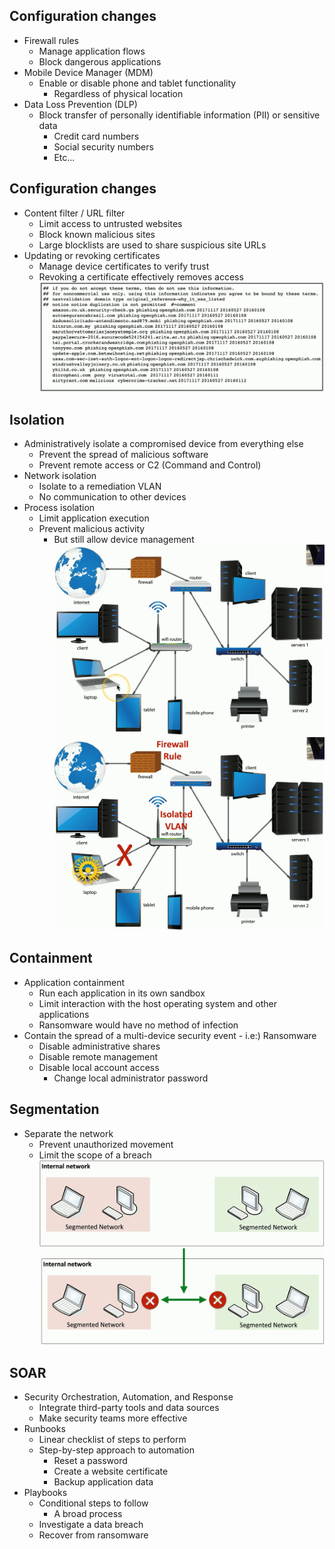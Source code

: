 ## Configuration changes
- Firewall rules
	- Manage application flows
	- Block dangerous applications
- Mobile Device Manager (MDM)
	- Enable or disable phone and tablet functionality
		- Regardless of physical location
- Data Loss Prevention (DLP)
	- Block transfer of personally identifiable information (PII) or sensitive data
		- Credit card numbers
		- Social security numbers
		- Etc...
## Configuration changes
- Content filter / URL filter
	- Limit access to untrusted websites
	- Block known malicious sites
	- Large blocklists are used to share suspicious site URLs
- Updating or revoking certificates
	- Manage device certificates to verify trust
	- Revoking a certificate effectively removes access
![](../Images/240606-1%2012.png)
## Isolation
- Administratively isolate a compromised device from everything else
	- Prevent the spread of malicious software
	- Prevent remote access or C2 (Command and Control)
- Network isolation
	- Isolate to a remediation VLAN
	- No communication to other devices
- Process isolation
	- Limit application execution
	- Prevent malicious activity 
		- But still allow device management
![](../Images/240606-2%206.png)
![](../Images/240606-3%203.png)
## Containment
- Application containment
	- Run each application in its own sandbox
	- Limit interaction with the host operating system and other applications
	- Ransomware would have no method of infection
- Contain the spread of a multi-device security event
		- i.e:) Ransomware
	- Disable administrative shares
	- Disable remote management
	- Disable local account access
		- Change local administrator password
## Segmentation
- Separate the network
	- Prevent unauthorized movement
	- Limit the scope of a breach
![](../Images/240606-4%202.png)
![](../Images/240606-1%2013.png)
## SOAR
- Security Orchestration, Automation, and Response
	- Integrate third-party tools and data sources
	- Make security teams more effective
- Runbooks
	- Linear checklist of steps to perform
	- Step-by-step approach to automation
		- Reset a password
		- Create a website certificate
		- Backup application data
- Playbooks
	- Conditional steps to follow
		- A broad process
	- Investigate a data breach
	- Recover from ransomware

